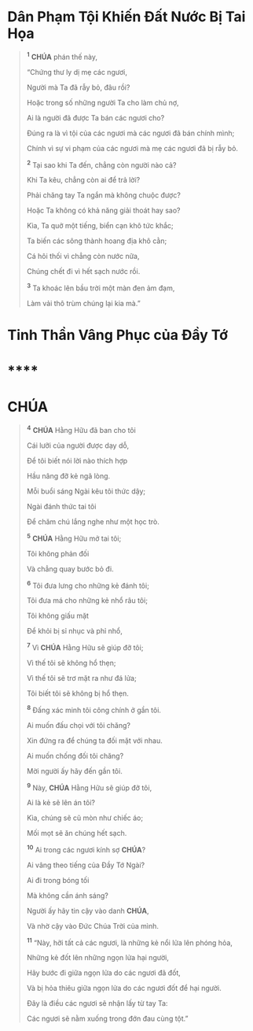 # Dân Phạm Tội Khiến Đất Nước Bị Tai Họa

> <sup><b>1</b></sup> **CHÚA** phán thế này,
>
> “Chứng thư ly dị mẹ các ngươi,
>
> Người mà Ta đã rẫy bỏ, đâu rồi?
>
> Hoặc trong số những người Ta cho làm chủ nợ,
>
> Ai là người đã được Ta bán các ngươi cho?
>
> Đúng ra là vì tội của các ngươi mà các ngươi đã bán chính mình;
>
> Chính vì sự vi phạm của các ngươi mà mẹ các ngươi đã bị rẫy bỏ.
>
> <sup><b>2</b></sup> Tại sao khi Ta đến, chẳng còn người nào cả?
>
> Khi Ta kêu, chẳng còn ai để trả lời?
>
> Phải chăng tay Ta ngắn mà không chuộc được?
>
> Hoặc Ta không có khả năng giải thoát hay sao?
>
> Kìa, Ta quở một tiếng, biển cạn khô tức khắc;
>
> Ta biến các sông thành hoang địa khô cằn;
>
> Cá hôi thối vì chẳng còn nước nữa,
>
> Chúng chết đi vì hết sạch nước rồi.
>
> <sup><b>3</b></sup> Ta khoác lên bầu trời một màn đen ảm đạm,
>
> Làm vải thô trùm chúng lại kia mà.”

# Tinh Thần Vâng Phục của Đầy Tớ

# ****

# CHÚA

> <sup><b>4</b></sup> **CHÚA** Hằng Hữu đã ban cho tôi
>
> Cái lưỡi của người được dạy dỗ,
>
> Để tôi biết nói lời nào thích hợp
>
> Hầu nâng đỡ kẻ ngã lòng.
>
> Mỗi buổi sáng Ngài kêu tôi thức dậy;
>
> Ngài đánh thức tai tôi
>
> Để chăm chú lắng nghe như một học trò.
>
> <sup><b>5</b></sup> **CHÚA** Hằng Hữu mở tai tôi;
>
> Tôi không phản đối
>
> Và chẳng quay bước bỏ đi.
>
> <sup><b>6</b></sup> Tôi đưa lưng cho những kẻ đánh tôi;
>
> Tôi đưa má cho những kẻ nhổ râu tôi;
>
> Tôi không giấu mặt
>
> Để khỏi bị sỉ nhục và phỉ nhổ,
>
> <sup><b>7</b></sup> Vì **CHÚA** Hằng Hữu sẽ giúp đỡ tôi;
>
> Vì thế tôi sẽ không hổ thẹn;
>
> Vì thế tôi sẽ trơ mặt ra như đá lửa;
>
> Tôi biết tôi sẽ không bị hổ thẹn.
>
> <sup><b>8</b></sup> Đấng xác minh tôi công chính ở gần tôi.
>
> Ai muốn đấu chọi với tôi chăng?
>
> Xin đứng ra để chúng ta đối mặt với nhau.
>
> Ai muốn chống đối tôi chăng?
>
> Mời người ấy hãy đến gần tôi.
>
> <sup><b>9</b></sup> Này, **CHÚA** Hằng Hữu sẽ giúp đỡ tôi,
>
> Ai là kẻ sẽ lên án tôi?
>
> Kìa, chúng sẽ cũ mòn như chiếc áo;
>
> Mối mọt sẽ ăn chúng hết sạch.
>
> <sup><b>10</b></sup> Ai trong các ngươi kính sợ **CHÚA**?
>
> Ai vâng theo tiếng của Đầy Tớ Ngài?
>
> Ai đi trong bóng tối
>
> Mà không cần ánh sáng?
>
> Người ấy hãy tin cậy vào danh **CHÚA**,
>
> Và nhờ cậy vào Đức Chúa Trời của mình.
>
> <sup><b>11</b></sup> “Này, hỡi tất cả các ngươi, là những kẻ nổi lửa lên phóng hỏa,
>
> Những kẻ đốt lên những ngọn lửa hại người,
>
> Hãy bước đi giữa ngọn lửa do các ngươi đã đốt,
>
> Và bị hỏa thiêu giữa ngọn lửa do các ngươi đốt để hại người.
>
> Đây là điều các ngươi sẽ nhận lấy từ tay Ta:
>
> Các ngươi sẽ nằm xuống trong đớn đau cùng tột.”